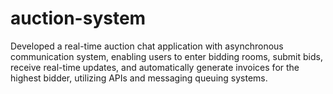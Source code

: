 # auction-system
Developed a real-time auction chat application with asynchronous communication system, enabling users to enter bidding rooms, submit bids, receive real-time updates, and automatically generate invoices for the highest bidder, utilizing APIs and messaging queuing systems.
